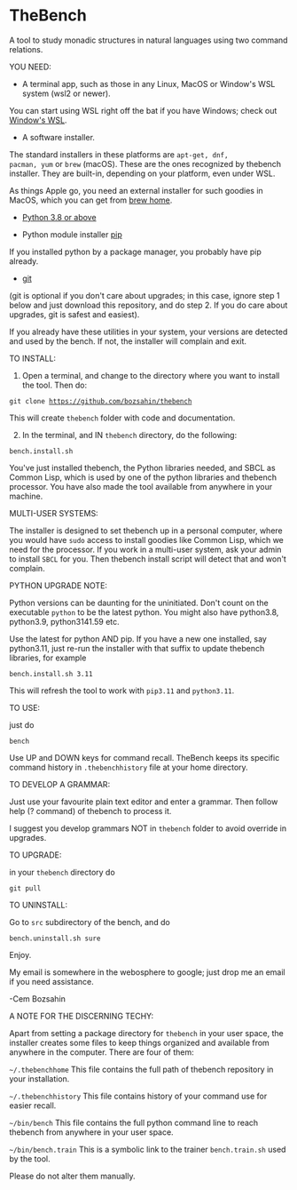 # TheBench
A tool to study monadic structures in natural languages using two command relations.

YOU NEED:

- A terminal app, such as those in any Linux, MacOS or Window's WSL system (wsl2 or newer).  

You can start using WSL right off the bat if you have Windows; check out <a href="https://learn.microsoft.com/en-us/windows/wsl/install">Window's WSL</a>. 

- A software installer.  

The standard installers
in these platforms are <code>apt-get, dnf, pacman, yum</code> or <code>brew</code> (macOS). These are the ones recognized by thebench installer. They are built-in, depending on your platform, even under WSL.

As things Apple go, you need an external installer for such goodies in MacOS, which you can get from <a href="https://brew.sh/">brew home</a>.

- <a href="https://www.python.org/">Python 3.8  or above</a>

- Python module installer <a href="https://pypi.org/project/pip/">pip</a>

If you installed python by a package manager, you probably have pip already.

- <a href="https://git-scm.com/downloads">git</a> 

(git is optional if you don't care about upgrades; in this case, ignore step 1 below and just download this repository, and do step 2. If you do care about upgrades, git is safest and easiest).

If you already have these utilities in your system, your versions are detected and used by the bench. 
If not, the installer will complain and exit.

TO INSTALL: 

1.  Open a terminal, and change to the directory where you want to install the tool. Then do:

   <code>git clone https://github.com/bozsahin/thebench</code>

   This will create <code>thebench</code> folder with code and documentation.

2.  In the terminal, and IN <code>thebench</code> directory, do  the following:

   <code>bench.install.sh</code>

You've just installed thebench, the Python libraries needed, and SBCL as Common Lisp, which is used by one of the python libraries and thebench processor. You have also made the tool available from anywhere in your machine.

MULTI-USER SYSTEMS:

The installer is designed to set thebench up in a personal computer, where you would have
<code>sudo</code> access to install goodies like Common Lisp, which we need for
the processor. If you work in a multi-user system, ask your admin to install <code>SBCL</code> for you.
Then thebench install script will detect that and won't complain.

PYTHON UPGRADE NOTE:

Python versions can be daunting for the uninitiated. Don't count on the executable <code>python</code> to be the latest python. You might also have python3.8, python3.9, python3141.59 etc. 

Use the latest for python AND pip. If you have a new one installed, say python3.11,
just re-run the installer with that suffix to update thebench libraries, for example

<code>bench.install.sh 3.11</code>

This will refresh the tool to work with  <code>pip3.11</code> and <code>python3.11</code>.

TO USE: 

just do

<code>bench</code>

Use UP and DOWN keys for command recall. TheBench keeps its specific command history in <code>.thebenchhistory</code>
file at your home directory.

TO DEVELOP A GRAMMAR:

Just use your favourite plain text editor and enter a grammar. Then follow help (? command) of thebench to process it.

I suggest you develop grammars NOT in <code>thebench</code> folder to avoid override in upgrades.

TO UPGRADE:

in your <code>thebench</code> directory do

   <code>git pull</code>

TO UNINSTALL:

Go to <code>src</code> subdirectory of the bench, and do

   <code>bench.uninstall.sh sure</code>

Enjoy. 

My email is somewhere in the webosphere to google; just drop me an email if you need assistance.

-Cem Bozsahin

A NOTE FOR THE DISCERNING TECHY:

Apart from setting a package directory for <code>thebench</code> in your user space, the installer
creates some files to keep things organized and available from
anywhere in the computer. There are four of them:

<code>~/.thebenchhome</code> This file contains the full path of thebench repository in your installation.

<code>~/.thebenchhistory</code> This file contains history of your command use for easier recall.

<code>~/bin/bench</code> This file contains the full python command line to reach thebench from anywhere
in your user space.

<code>~/bin/bench.train</code> This is a  symbolic link to the trainer <code>bench.train.sh</code> used by the 
tool.

Please do not alter them manually.
